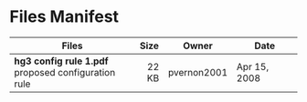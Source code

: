 # Files Manifest

<table>
  <thead>
    <tr>
      <th>Files</th>
      <th>Size</th>
      <th>Owner</th>
      <th>Date</th>
    </tr>
  </thead>
  <tbody>
    <tr>
      <td><strong>hg3 config rule 1.pdf</strong><br />proposed configuration rule</td>
      <td width="10%" style="text-align: right;">22 KB</strong></td>
      <td width="12%" style="text-align: right;">pvernon2001</strong></td>
      <td>Apr 15, 2008</td>
    </tr>
  </tbody>
</table>
